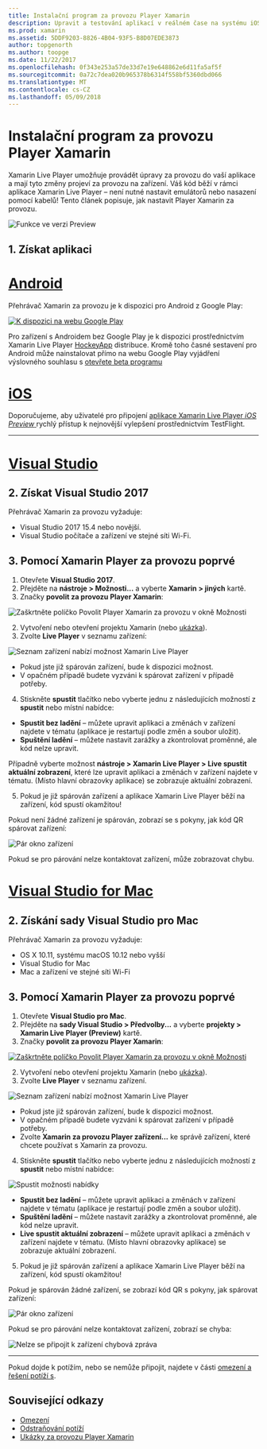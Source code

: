 ```yaml
---
title: Instalační program za provozu Player Xamarin
description: Upravit a testování aplikací v reálném čase na systému iOS nebo zařízení se systémem Android
ms.prod: xamarin
ms.assetid: 5DDF9203-8826-4B04-93F5-B8D07EDE3873
author: topgenorth
ms.author: toopge
ms.date: 11/22/2017
ms.openlocfilehash: 0f343e253a57de33d7e19e648862e6d11fa5af5f
ms.sourcegitcommit: 0a72c7dea020b965378b6314f558bf5360dbd066
ms.translationtype: MT
ms.contentlocale: cs-CZ
ms.lasthandoff: 05/09/2018
---
```

# <a name="xamarin-live-player-setup"></a>Instalační program za provozu Player Xamarin

Xamarin Live Player umožňuje provádět úpravy za provozu do vaší aplikace a mají tyto změny projeví za provozu na zařízení. Váš kód běží v rámci aplikace Xamarin Live Player – není nutné nastavit emulátorů nebo nasazení pomocí kabelů! Tento článek popisuje, jak nastavit Player Xamarin za provozu.

![Funkce ve verzi Preview](~/media/shared/preview.png)

## <a name="1-get-the-app"></a>1. Získat aplikaci

# <a name="androidtabandroid"></a>[Android](#tab/android)

Přehrávač Xamarin za provozu je k dispozici pro Android z Google Play:

[ ![K dispozici na webu Google Play](install-images/google-play-badge.png)](https://play.google.com/store/apps/details?id=com.xamarin.live)

Pro zařízení s Androidem bez Google Play je k dispozici prostřednictvím Xamarin Live Player [HockeyApp](https://aka.ms/xlp-hockeyapp) distribuce. Kromě toho časné sestavení pro Android může nainstalovat přímo na webu Google Play vyjádření výslovného souhlasu s [otevřete beta programu](https://play.google.com/apps/testing/com.xamarin.live)

# <a name="iostabios"></a>[iOS](#tab/ios)

Doporučujeme, aby uživatelé pro připojení [aplikace Xamarin Live Player _iOS Preview_ ](https://aka.ms/liveplayeralpha) rychlý přístup k nejnovější vylepšení prostřednictvím TestFlight.

-----

# <a name="visual-studiotabwindows"></a>[Visual Studio](#tab/windows)

## <a name="2-get-visual-studio-2017"></a>2. Získat Visual Studio 2017

Přehrávač Xamarin za provozu vyžaduje:

- Visual Studio 2017 15.4 nebo novější.
- Visual Studio počítače a zařízení ve stejné síti Wi-Fi.

## <a name="3-using-xamarin-live-player-for-the-first-time"></a>3. Pomocí Xamarin Player za provozu poprvé

1. Otevřete **Visual Studio 2017**.
2. Přejděte na **nástroje > Možnosti...**  a vyberte **Xamarin > jiných** kartě.
3. Značky **povolit za provozu Player Xamarin**:

  ![Zaškrtněte políčko Povolit Player Xamarin za provozu v okně Možnosti](install-images/vs2017-options.png)

2. Vytvoření nebo otevření projektu Xamarin (nebo [ukázka](~/tools/live-player/samples.md)).
3. Zvolte **Live Player** v seznamu zařízení:

  ![Seznam zařízení nabízí možnost Xamarin Live Player](install-images/devices-empty-windows.png)

  * Pokud jste již spárován zařízení, bude k dispozici možnost.
  * V opačném případě budete vyzváni k spárovat zařízení v případě potřeby.
4. Stiskněte **spustit** tlačítko nebo vyberte jednu z následujících možností z **spustit** nebo místní nabídce:

  - **Spustit bez ladění** – můžete upravit aplikaci a změnách v zařízení najdete v tématu (aplikace je restartují podle změn a soubor uložit).
  - **Spuštění ladění** – můžete nastavit zarážky a zkontrolovat proměnné, ale kód nelze upravit.

  Případně vyberte možnost **nástroje > Xamarin Live Player > Live spustit aktuální zobrazení**, které lze upravit aplikaci a změnách v zařízení najdete v tématu. (Místo hlavní obrazovky aplikace) se zobrazuje aktuální zobrazení.

5. Pokud je již spárován zařízení a aplikace Xamarin Live Player běží na zařízení, kód spustí okamžitou!

  Pokud není žádné zařízení je spárován, zobrazí se s pokyny, jak kód QR spárovat zařízení:

  ![Pár okno zařízení](install-images/manage-empty-windows.png)

  Pokud se pro párování nelze kontaktovat zařízení, může zobrazovat chybu.

# <a name="visual-studio-for-mactabmacos"></a>[Visual Studio for Mac](#tab/macos)

## <a name="2-get-visual-studio-for-mac"></a>2. Získání sady Visual Studio pro Mac

Přehrávač Xamarin za provozu vyžaduje:

- OS X 10.11, systému macOS 10.12 nebo vyšší
- Visual Studio for Mac
- Mac a zařízení ve stejné síti Wi-Fi

## <a name="3-using-xamarin-live-player-for-the-first-time"></a>3. Pomocí Xamarin Player za provozu poprvé

1. Otevřete **Visual Studio pro Mac**.
2. Přejděte na **sady Visual Studio > Předvolby...**  a vyberte **projekty > Xamarin Live Player (Preview)** kartě.
3. Značky **povolit za provozu Player Xamarin**:

  [![Zaškrtněte políčko Povolit Player Xamarin za provozu v okně Možnosti](install-images/vsmac-options-sml.png)](install-images/vsmac-options.png#lightbox)

2. Vytvoření nebo otevření projektu Xamarin (nebo [ukázka](~/tools/live-player/samples.md)).
3. Zvolte **Live Player** v seznamu zařízení.

  ![Seznam zařízení nabízí možnost Xamarin Live Player](install-images/devices.png)

  * Pokud jste již spárován zařízení, bude k dispozici možnost.
  * V opačném případě budete vyzváni k spárovat zařízení v případě potřeby.
  * Zvolte **Xamarin za provozu Player zařízení...**  ke správě zařízení, které chcete používat s Xamarin za provozu.

4. Stiskněte **spustit** tlačítko nebo vyberte jednu z následujících možností z **spustit** nebo místní nabídce:

  ![Spustit možnosti nabídky](install-images/run-menu.png)

  - **Spustit bez ladění** – můžete upravit aplikaci a změnách v zařízení najdete v tématu (aplikace je restartují podle změn a soubor uložit).
  - **Spuštění ladění** – můžete nastavit zarážky a zkontrolovat proměnné, ale kód nelze upravit.
  - **Live spustit aktuální zobrazení** – můžete upravit aplikaci a změnách v zařízení najdete v tématu. (Místo hlavní obrazovky aplikace) se zobrazuje aktuální zobrazení.

5. Pokud je již spárován zařízení a aplikace Xamarin Live Player běží na zařízení, kód spustí okamžitou!

  Pokud je spárován žádné zařízení, se zobrazí kód QR s pokyny, jak spárovat zařízení:

  ![Pár okno zařízení](install-images/manage-empty.png)

  Pokud se pro párování nelze kontaktovat zařízení, zobrazí se chyba:

  ![Nelze se připojit k zařízení chybová zpráva](install-images/error-cannot-connect.png)


-----

Pokud dojde k potížím, nebo se nemůže připojit, najdete v části [omezení a řešení potíží s](~/tools/live-player/troubleshooting.md).


## <a name="related-links"></a>Související odkazy

- [Omezení](~/tools/live-player/limitations.md)
- [Odstraňování potíží](~/tools/live-player/troubleshooting.md)
- [Ukázky za provozu Player Xamarin](~/tools/live-player/samples.md)
